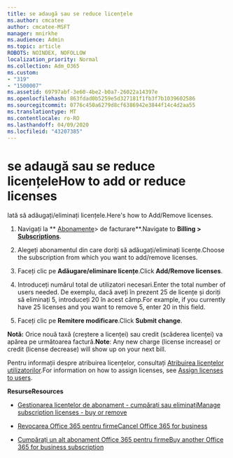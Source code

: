 ```yaml
---
title: se adaugă sau se reduce licențele
ms.author: cmcatee
author: cmcatee-MSFT
manager: mnirkhe
ms.audience: Admin
ms.topic: article
ROBOTS: NOINDEX, NOFOLLOW
localization_priority: Normal
ms.collection: Adm_O365
ms.custom:
- "319"
- "1500007"
ms.assetid: 69797abf-3e60-4be2-b0a7-26022a14397e
ms.openlocfilehash: 863fdad0b5259e5d327181f1fb3f7b1039602586
ms.sourcegitcommit: 0776c450a6279d8cf6386942e3844f14c4d2aa55
ms.translationtype: MT
ms.contentlocale: ro-RO
ms.lasthandoff: 04/09/2020
ms.locfileid: "43207385"
---
```

# <a name="how-to-add-or-reduce-licenses"></a><span data-ttu-id="125ef-102">se adaugă sau se reduce licențele</span><span class="sxs-lookup"><span data-stu-id="125ef-102">How to add or reduce licenses</span></span>

<span data-ttu-id="125ef-103">Iată să adăugați/eliminați licențele.</span><span class="sxs-lookup"><span data-stu-id="125ef-103">Here's how to Add/Remove licenses.</span></span>
  
1. <span data-ttu-id="125ef-104">Navigați la \*\* [Abonamente](https://portal.office.com/adminportal/home#/subscriptions)> de facturare\*\*.</span><span class="sxs-lookup"><span data-stu-id="125ef-104">Navigate to **Billing > [Subscriptions](https://portal.office.com/adminportal/home#/subscriptions)**.</span></span>

2. <span data-ttu-id="125ef-105">Alegeți abonamentul din care doriți să adăugați/eliminați licențe.</span><span class="sxs-lookup"><span data-stu-id="125ef-105">Choose the subscription from which you want to add/remove licenses.</span></span>

3. <span data-ttu-id="125ef-106">Faceți clic pe **Adăugare/eliminare licențe**.</span><span class="sxs-lookup"><span data-stu-id="125ef-106">Click **Add/Remove licenses**.</span></span>

4. <span data-ttu-id="125ef-107">Introduceți numărul total de utilizatori necesari.</span><span class="sxs-lookup"><span data-stu-id="125ef-107">Enter the total number of users needed.</span></span> <span data-ttu-id="125ef-108">De exemplu, dacă aveți în prezent 25 de licențe și doriți să eliminați 5, introduceți 20 în acest câmp.</span><span class="sxs-lookup"><span data-stu-id="125ef-108">For example, if you currently have 25 licenses and you want to remove 5, enter 20 in this field.</span></span>

5. <span data-ttu-id="125ef-109">Faceți clic pe **Remitere modificare**.</span><span class="sxs-lookup"><span data-stu-id="125ef-109">Click **Submit change**.</span></span>

<span data-ttu-id="125ef-110">**Notă:** Orice nouă taxă (creștere a licenței) sau credit (scăderea licenței) va apărea pe următoarea factură.</span><span class="sxs-lookup"><span data-stu-id="125ef-110">**Note**: Any new charge (license increase) or credit (license decrease) will show up on your next bill.</span></span>

<span data-ttu-id="125ef-111">Pentru informații despre atribuirea licențelor, consultați [Atribuirea licențelor utilizatorilor](https://docs.microsoft.com/microsoft-365/admin/manage/assign-licenses-to-users).</span><span class="sxs-lookup"><span data-stu-id="125ef-111">For information on how to assign licenses, see [Assign licenses to users](https://docs.microsoft.com/microsoft-365/admin/manage/assign-licenses-to-users).</span></span>

 <span data-ttu-id="125ef-112">**Resurse**</span><span class="sxs-lookup"><span data-stu-id="125ef-112">**Resources**</span></span>
  
- [<span data-ttu-id="125ef-113">Gestionarea licențelor de abonament - cumpărați sau eliminați</span><span class="sxs-lookup"><span data-stu-id="125ef-113">Manage subscription licenses - buy or remove</span></span>](https://docs.microsoft.com/en-us/microsoft-365/commerce/licenses/buy-licenses)

- [<span data-ttu-id="125ef-114">Revocarea Office 365 pentru firme</span><span class="sxs-lookup"><span data-stu-id="125ef-114">Cancel Office 365 for business</span></span>](https://support.office.com/article/Cancel-Office-365-for-business-b1bc0bef-4608-4601-813a-cdd9f746709a)

- [<span data-ttu-id="125ef-115">Cumpărați un alt abonament Office 365 pentru firme</span><span class="sxs-lookup"><span data-stu-id="125ef-115">Buy another Office 365 for business subscription</span></span>](https://support.office.com/article/Buy-another-Office-365-for-business-subscription-fab3b86c-3359-4042-8692-5d4dc7550b7c)
